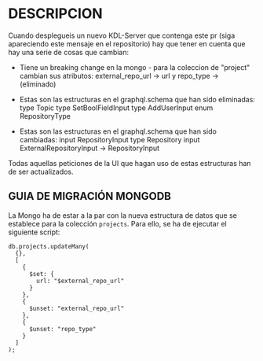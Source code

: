 # DESCRIPCION

Cuando desplegueis un nuevo KDL-Server que contenga este pr (siga apareciendo este mensaje en el repositorio) hay que tener en cuenta que hay una serie de cosas que cambian:

- Tiene un breaking change en la mongo - para la coleccion de "project" cambian sus atributos: external_repo_url -> url y repo_type -> (eliminado)

- Estas son las estructuras en el graphql.schema que han sido eliminadas:
  type Topic
  type SetBoolFieldInput
  type AddUserInput
  enum RepositoryType

- Estas son las estructuras en el graphql.schema que han sido cambiadas:
  input RepositoryInput
  type Repository
  input ExternalRepositoryInput -> RepositoryInput

Todas aquellas peticiones de la UI que hagan uso de estas estructuras han de ser actualizados.

## GUIA DE MIGRACIÓN MONGODB

La Mongo ha de estar a la par con la nueva estructura de datos que se establece para la colección `projects`. Para ello, se ha de ejecutar el siguiente script:

```mongo
db.projects.updateMany(
  {},
  [
    {
      $set: {
        url: "$external_repo_url"
      }
    },
    {
      $unset: "external_repo_url"
    },
    {
      $unset: "repo_type"
    }
  ]
);
```
